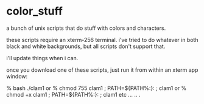 # color_stuff
a bunch of unix scripts that do stuff with colors and characters.

these scripts require an xterm-256 terminal.
i've tried to do whatever in both black and white backgrounds,
but all scripts don't support that.

i'll update things when i can.

once you download one of these scripts,
just run it from within an xterm app window:

% bash ./clam1
or
% chmod 755 clam1 ; PATH=${PATH%:}: ; clam1
or
% chmod +x clam1 ; PATH=${PATH%:}: ; clam1
etc ... .. .

